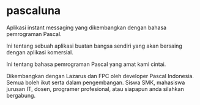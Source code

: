 # pascaluna
Aplikasi instant messaging yang dikembangkan dengan bahasa pemrograman Pascal.

Ini tentang sebuah aplikasi buatan bangsa sendiri yang akan bersaing dengan aplikasi komersial.

Ini tentang bahasa pemrograman Pascal yang amat kami cintai.

Dikembangkan dengan Lazarus dan FPC oleh developer Pascal Indonesia.
Semua boleh ikut serta dalam pengembangan. Siswa SMK, mahasiswa jurusan IT, dosen, programer profesional, atau siapapun anda silahkan bergabung.


